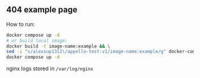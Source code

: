 ## 404 example page

How to run:
```sh
docker compose up -d 
# or build local image:
docker build -t image-name:example && \
sed -i "s/alexsup1312\/appello-test:v1/image-name:example/g" docker-compose.yaml && \
docker compose up -d
```
nginx logs stored in `/var/log/nginx`
